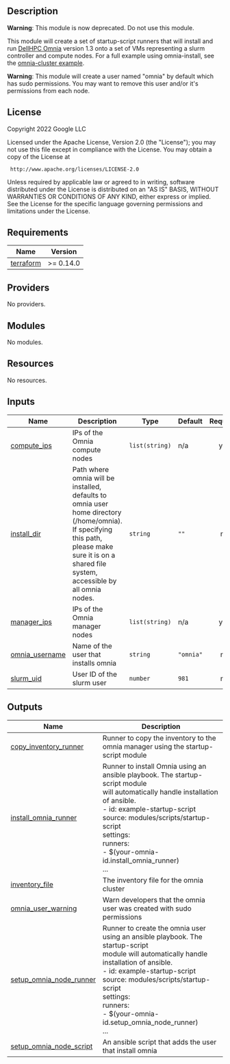 ## Description

**Warning**: This module is now deprecated. Do not use this module.

This module will create a set of startup-script runners that will install and
run [DellHPC Omnia](https://github.com/dellhpc/omnia) version 1.3 onto a set of
VMs representing a slurm controller and compute nodes. For a full example using
omnia-install, see the [omnia-cluster example].

**Warning**: This module will create a user named "omnia" by default which has
sudo permissions. You may want to remove this user and/or it's permissions from
each node.

[omnia-cluster example]: ../../../../community/examples/omnia-cluster.yaml

## License

<!-- BEGINNING OF PRE-COMMIT-TERRAFORM DOCS HOOK -->
Copyright 2022 Google LLC

Licensed under the Apache License, Version 2.0 (the "License");
you may not use this file except in compliance with the License.
You may obtain a copy of the License at

     http://www.apache.org/licenses/LICENSE-2.0

Unless required by applicable law or agreed to in writing, software
distributed under the License is distributed on an "AS IS" BASIS,
WITHOUT WARRANTIES OR CONDITIONS OF ANY KIND, either express or implied.
See the License for the specific language governing permissions and
limitations under the License.

## Requirements

| Name | Version |
|------|---------|
| <a name="requirement_terraform"></a> [terraform](#requirement\_terraform) | >= 0.14.0 |

## Providers

No providers.

## Modules

No modules.

## Resources

No resources.

## Inputs

| Name | Description | Type | Default | Required |
|------|-------------|------|---------|:--------:|
| <a name="input_compute_ips"></a> [compute\_ips](#input\_compute\_ips) | IPs of the Omnia compute nodes | `list(string)` | n/a | yes |
| <a name="input_install_dir"></a> [install\_dir](#input\_install\_dir) | Path where omnia will be installed, defaults to omnia user home directory (/home/omnia).<br/>If specifying this path, please make sure it is on a shared file system, accessible by all omnia nodes. | `string` | `""` | no |
| <a name="input_manager_ips"></a> [manager\_ips](#input\_manager\_ips) | IPs of the Omnia manager nodes | `list(string)` | n/a | yes |
| <a name="input_omnia_username"></a> [omnia\_username](#input\_omnia\_username) | Name of the user that installs omnia | `string` | `"omnia"` | no |
| <a name="input_slurm_uid"></a> [slurm\_uid](#input\_slurm\_uid) | User ID of the slurm user | `number` | `981` | no |

## Outputs

| Name | Description |
|------|-------------|
| <a name="output_copy_inventory_runner"></a> [copy\_inventory\_runner](#output\_copy\_inventory\_runner) | Runner to copy the inventory to the omnia manager using the startup-script module |
| <a name="output_install_omnia_runner"></a> [install\_omnia\_runner](#output\_install\_omnia\_runner) | Runner to install Omnia using an ansible playbook. The startup-script module<br/>will automatically handle installation of ansible.<br/>- id: example-startup-script<br/>  source: modules/scripts/startup-script<br/>  settings:<br/>    runners:<br/>    - $(your-omnia-id.install\_omnia\_runner)<br/>... |
| <a name="output_inventory_file"></a> [inventory\_file](#output\_inventory\_file) | The inventory file for the omnia cluster |
| <a name="output_omnia_user_warning"></a> [omnia\_user\_warning](#output\_omnia\_user\_warning) | Warn developers that the omnia user was created with sudo permissions |
| <a name="output_setup_omnia_node_runner"></a> [setup\_omnia\_node\_runner](#output\_setup\_omnia\_node\_runner) | Runner to create the omnia user using an ansible playbook. The startup-script<br/>module will automatically handle installation of ansible.<br/>- id: example-startup-script<br/>  source: modules/scripts/startup-script<br/>  settings:<br/>    runners:<br/>    - $(your-omnia-id.setup\_omnia\_node\_runner)<br/>... |
| <a name="output_setup_omnia_node_script"></a> [setup\_omnia\_node\_script](#output\_setup\_omnia\_node\_script) | An ansible script that adds the user that install omnia |
<!-- END OF PRE-COMMIT-TERRAFORM DOCS HOOK -->
